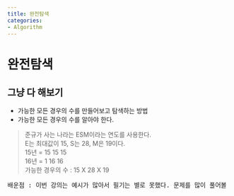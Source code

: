 ```yaml
---
title: 완전탐색
categories:
- Algorithm
---
```

# 완전탐색<br/>
## 그냥 다 해보기<br/>
- 가능한 모든 경우의 수를 만들어보고 탐색하는 방법<br/>
- 가능한 모든 경우의 수를 알아야 한다.
<blockquote>준규가 사는 나라는 ESM이라는 연도를 사용한다.<br/>
E는 최대값이 15, S는 28, M은 19이다.<br/>
15년 = 15 15 15<br/>
16년 = 1 16 16<br/>
가능한 경우의 수 : 15 X 28 X 19
</blockquote>

<pre>
배운점 : 이번 강의는 예시가 많아서 필기는 별로 못했다. 문제를 많이 풀어볼 것!
</pre>
